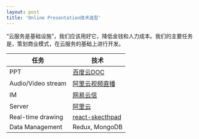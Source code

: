 ```yaml
---
layout: post
title: 'Online Presentation技术选型'
---
```


“云服务是基础设施”，我们应该用好它，降低金钱和人力成本。我们的主要任务是，策划商业模式，在云服务的基础上进行开发。

| 任务                 | 技术                                       |
| ------------------ | ---------------------------------------- |
| PPT                | [百度云DOC](https://cloud.baidu.com/product/doc.html) |
| Audio/Video stream | [阿里云视频直播](https://www.aliyun.com/product/live/?spm=5176.8064714.321464.4.Xkbgoj) |
| IM                 | [网易云信](http://netease.im/?&from=bdhjjsq&url_targeting=1) |
| Server             | [阿里云](https://www.aliyun.com/)           |
| Real-time drawing  | [react-skecthpad](https://github.com/svrcekmichal/react-sketchpad) |
| Data Management    | Redux, MongoDB                           |
